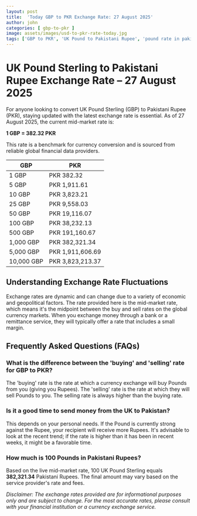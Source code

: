 ```yaml
---
layout: post
title:  'Today GBP to PKR Exchange Rate: 27 August 2025'
author: john
categories: [ gbp-to-pkr ]
image: assets/images/usd-to-pkr-rate-today.jpg
tags: ['GBP to PKR', 'UK Pound to Pakistani Rupee', 'pound rate in pakistan', 'great britain pound to pkr', 'uk to pakistan money transfer']
---
```


# UK Pound Sterling to Pakistani Rupee Exchange Rate – 27 August 2025

For anyone looking to convert UK Pound Sterling (GBP) to Pakistani Rupee (PKR), staying updated with the latest exchange rate is essential. As of 27 August 2025, the current mid-market rate is:

**1 GBP = 382.32 PKR**

This rate is a benchmark for currency conversion and is sourced from reliable global financial data providers.

| GBP | PKR |
| --- | --- |
| 1 GBP | PKR 382.32 |
| 5 GBP | PKR 1,911.61 |
| 10 GBP | PKR 3,823.21 |
| 25 GBP | PKR 9,558.03 |
| 50 GBP | PKR 19,116.07 |
| 100 GBP | PKR 38,232.13 |
| 500 GBP | PKR 191,160.67 |
| 1,000 GBP | PKR 382,321.34 |
| 5,000 GBP | PKR 1,911,606.69 |
| 10,000 GBP | PKR 3,823,213.37 |


## Understanding Exchange Rate Fluctuations

Exchange rates are dynamic and can change due to a variety of economic and geopolitical factors. The rate provided here is the mid-market rate, which means it's the midpoint between the buy and sell rates on the global currency markets. When you exchange money through a bank or a remittance service, they will typically offer a rate that includes a small margin.

## Frequently Asked Questions (FAQs)

### What is the difference between the 'buying' and 'selling' rate for GBP to PKR?

The 'buying' rate is the rate at which a currency exchange will buy Pounds from you (giving you Rupees). The 'selling' rate is the rate at which they will sell Pounds to you. The selling rate is always higher than the buying rate.

### Is it a good time to send money from the UK to Pakistan?

This depends on your personal needs. If the Pound is currently strong against the Rupee, your recipient will receive more Rupees. It's advisable to look at the recent trend; if the rate is higher than it has been in recent weeks, it might be a favorable time.

### How much is 100 Pounds in Pakistani Rupees?

Based on the live mid-market rate, 100 UK Pound Sterling equals **382,321.34** Pakistani Rupees. The final amount may vary based on the service provider's rate and fees.



*Disclaimer: The exchange rates provided are for informational purposes only and are subject to change. For the most accurate rates, please consult with your financial institution or a currency exchange service.*
